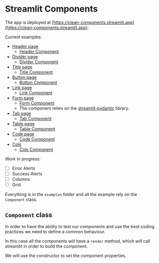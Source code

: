 # Streamlit Components

The app is deployed at [https://clean-components.streamlit.app](https://clean-components.streamlit.app).

Current examples:

- [Header page](./pages/header.py)
  - [Header Component](./src/header/main.py)
- [Divider page](./pages/divider.py)
  - [Divider Component](./src/divider/main.py)
- [Title page](./pages/title.py)
  - [Title Component](./src/title/main.py)
- [Button page](./pages/button.py)
  - [Button Component](./src/button/main.py)
- [Link page](./pages/link.py)
  - [Link Component](./src/link/main.py)
- [Form page](./pages/form.py)
    - [Form Component](./src/form/main.py)
    - The component relies on the [streamlit-pydantic](https://github.com/lukasmasuch/streamlit-pydantic) library.
- [Tab page](./pages/tab.py)
  - [Tab Component](./src/tab/main.py) 
- [Table page](./pages/table.py)
  - [Table Component](./src/table/main.py) 
- [Code page](./pages/code.py)
  - [Code Component](./src/code/main.py) 
- [Cols](./pages/cols.py)
  - [Cols Component](./src/cols/main.py) 

Work in progress:

- [ ] Error Alerts
- [ ] Success Alerts
- [ ] Columns
- [ ] Grid

Everything is in the `examples` folder and all the example rely on the `Component` class.

## `Component` class

In order to have the ability to test our components and use the best coding practices we need to
define a common behaviour.

In this case all the components will have a `render` method, which will call streamlit in order to 
build the component.

We will use the constructor to set the component properties.

